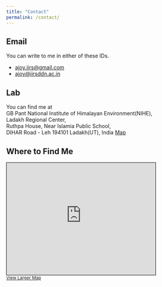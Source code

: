 ```yaml
---
title: "Contact"
permalink: /contact/
---
```


## Email

You can write to me in either of these IDs.

- [ajoy.iirs@gmail.com](mailto:ajoy.iirs@gmail.com) 
- [ajoy@iirsddn.ac.in](mailto:ajoy@iirsddn.ac.in)

## Lab

You can find me at  
GB Pant National Institute of Himalayan Environment(NIHE),<br>
Ladakh Regional Center,  
Ruthpa House, Near Islamia Public School,<br>
DIHAR Road - Leh 194101 Ladakh(UT), India <a href="[https://share.google/ODyT96rUlJy9zswNr](https://www.google.com/maps/place/Govind+Ballabh+Pant+'National+Institute+of+Himalayan+Environment'+Ladakh/@34.145939,77.577807,17z/data=!3m1!4b1!4m6!3m5!1s0x38fdeb0074270575:0x49d987a9debd5a57!8m2!3d34.145939!4d77.577807!16s%2Fg%2F11lv8k7spb?entry=ttu&g_ep=EgoyMDI1MDcyNy4wIKXMDSoASAFQAw%3D%3D)" target="_blank" rel="noopener">
  <i class="fas fa-map-marked-alt"></i> Map
</a>

## Where to Find Me

<iframe width="400" height="300" frameborder="0" scrolling="no" marginheight="0" marginwidth="0" src="https://www.openstreetmap.org/export/embed.html?bbox=77.5519%2C34.1658%2C77.5819%2C34.1858&amp;layer=mapnik&amp;marker=34.1758%2C77.5669" style="border: 1px solid black"></iframe>
<br/>
<small>
  <a href="https://www.openstreetmap.org/#map=19/34.146123/77.577926">View Larger Map</a>
</small>

